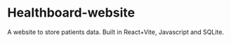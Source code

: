 # Healthboard-website
A website to store patients data. Built in React+Vite, Javascript and SQLite.
